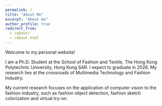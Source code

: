 ```yaml
---
permalink: /
title: "About Me"
excerpt: "About me"
author_profile: true
redirect_from: 
  - /about/
  - /about.html
---
```


Welcome to my personal website!

I am a Ph.D. Student at the School of Fashion and Textile, The Hong Kong Polytechnic University, Hong Kong SAR. I expect to graduate in 2026. My research lies at the crossroads of Multimedia Technology and Fashion Industry.

My current research focuses on the application of computer vision to the fashion industry, such as fashion object detection, fashion sketch colorization and virtual try-on.
